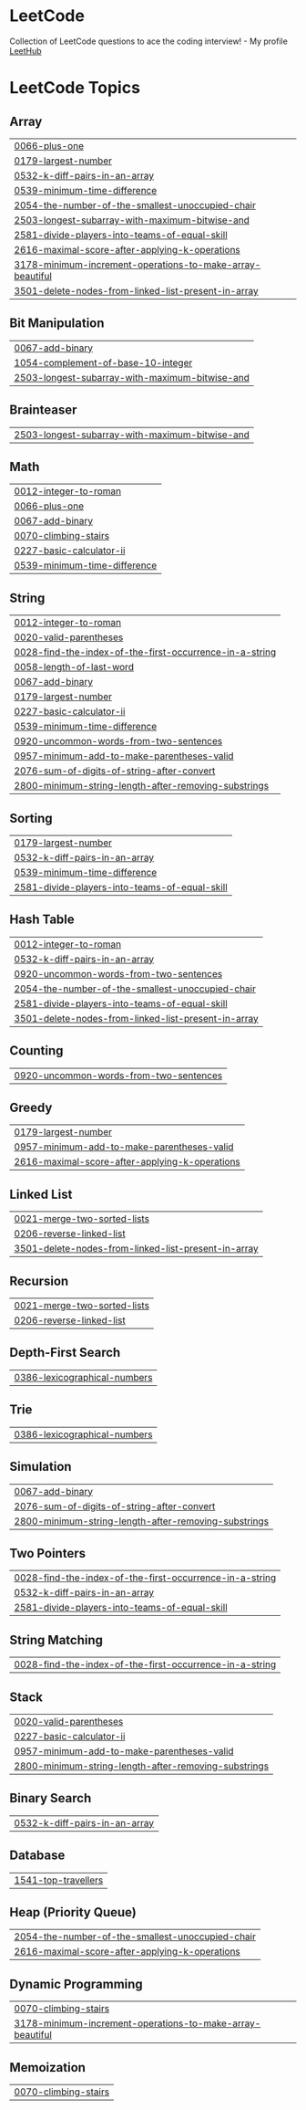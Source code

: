 # LeetCode
Collection of LeetCode questions to ace the coding interview! - My profile [LeetHub](https://leetcode.com/yugurlu/)

<!---LeetCode Topics Start-->
# LeetCode Topics
## Array
|  |
| ------- |
| [0066-plus-one](https://github.com/yugurlu/LeetCode/tree/master/0066-plus-one) |
| [0179-largest-number](https://github.com/yugurlu/LeetCode/tree/master/0179-largest-number) |
| [0532-k-diff-pairs-in-an-array](https://github.com/yugurlu/LeetCode/tree/master/0532-k-diff-pairs-in-an-array) |
| [0539-minimum-time-difference](https://github.com/yugurlu/LeetCode/tree/master/0539-minimum-time-difference) |
| [2054-the-number-of-the-smallest-unoccupied-chair](https://github.com/yugurlu/LeetCode/tree/master/2054-the-number-of-the-smallest-unoccupied-chair) |
| [2503-longest-subarray-with-maximum-bitwise-and](https://github.com/yugurlu/LeetCode/tree/master/2503-longest-subarray-with-maximum-bitwise-and) |
| [2581-divide-players-into-teams-of-equal-skill](https://github.com/yugurlu/LeetCode/tree/master/2581-divide-players-into-teams-of-equal-skill) |
| [2616-maximal-score-after-applying-k-operations](https://github.com/yugurlu/LeetCode/tree/master/2616-maximal-score-after-applying-k-operations) |
| [3178-minimum-increment-operations-to-make-array-beautiful](https://github.com/yugurlu/LeetCode/tree/master/3178-minimum-increment-operations-to-make-array-beautiful) |
| [3501-delete-nodes-from-linked-list-present-in-array](https://github.com/yugurlu/LeetCode/tree/master/3501-delete-nodes-from-linked-list-present-in-array) |
## Bit Manipulation
|  |
| ------- |
| [0067-add-binary](https://github.com/yugurlu/LeetCode/tree/master/0067-add-binary) |
| [1054-complement-of-base-10-integer](https://github.com/yugurlu/LeetCode/tree/master/1054-complement-of-base-10-integer) |
| [2503-longest-subarray-with-maximum-bitwise-and](https://github.com/yugurlu/LeetCode/tree/master/2503-longest-subarray-with-maximum-bitwise-and) |
## Brainteaser
|  |
| ------- |
| [2503-longest-subarray-with-maximum-bitwise-and](https://github.com/yugurlu/LeetCode/tree/master/2503-longest-subarray-with-maximum-bitwise-and) |
## Math
|  |
| ------- |
| [0012-integer-to-roman](https://github.com/yugurlu/LeetCode/tree/master/0012-integer-to-roman) |
| [0066-plus-one](https://github.com/yugurlu/LeetCode/tree/master/0066-plus-one) |
| [0067-add-binary](https://github.com/yugurlu/LeetCode/tree/master/0067-add-binary) |
| [0070-climbing-stairs](https://github.com/yugurlu/LeetCode/tree/master/0070-climbing-stairs) |
| [0227-basic-calculator-ii](https://github.com/yugurlu/LeetCode/tree/master/0227-basic-calculator-ii) |
| [0539-minimum-time-difference](https://github.com/yugurlu/LeetCode/tree/master/0539-minimum-time-difference) |
## String
|  |
| ------- |
| [0012-integer-to-roman](https://github.com/yugurlu/LeetCode/tree/master/0012-integer-to-roman) |
| [0020-valid-parentheses](https://github.com/yugurlu/LeetCode/tree/master/0020-valid-parentheses) |
| [0028-find-the-index-of-the-first-occurrence-in-a-string](https://github.com/yugurlu/LeetCode/tree/master/0028-find-the-index-of-the-first-occurrence-in-a-string) |
| [0058-length-of-last-word](https://github.com/yugurlu/LeetCode/tree/master/0058-length-of-last-word) |
| [0067-add-binary](https://github.com/yugurlu/LeetCode/tree/master/0067-add-binary) |
| [0179-largest-number](https://github.com/yugurlu/LeetCode/tree/master/0179-largest-number) |
| [0227-basic-calculator-ii](https://github.com/yugurlu/LeetCode/tree/master/0227-basic-calculator-ii) |
| [0539-minimum-time-difference](https://github.com/yugurlu/LeetCode/tree/master/0539-minimum-time-difference) |
| [0920-uncommon-words-from-two-sentences](https://github.com/yugurlu/LeetCode/tree/master/0920-uncommon-words-from-two-sentences) |
| [0957-minimum-add-to-make-parentheses-valid](https://github.com/yugurlu/LeetCode/tree/master/0957-minimum-add-to-make-parentheses-valid) |
| [2076-sum-of-digits-of-string-after-convert](https://github.com/yugurlu/LeetCode/tree/master/2076-sum-of-digits-of-string-after-convert) |
| [2800-minimum-string-length-after-removing-substrings](https://github.com/yugurlu/LeetCode/tree/master/2800-minimum-string-length-after-removing-substrings) |
## Sorting
|  |
| ------- |
| [0179-largest-number](https://github.com/yugurlu/LeetCode/tree/master/0179-largest-number) |
| [0532-k-diff-pairs-in-an-array](https://github.com/yugurlu/LeetCode/tree/master/0532-k-diff-pairs-in-an-array) |
| [0539-minimum-time-difference](https://github.com/yugurlu/LeetCode/tree/master/0539-minimum-time-difference) |
| [2581-divide-players-into-teams-of-equal-skill](https://github.com/yugurlu/LeetCode/tree/master/2581-divide-players-into-teams-of-equal-skill) |
## Hash Table
|  |
| ------- |
| [0012-integer-to-roman](https://github.com/yugurlu/LeetCode/tree/master/0012-integer-to-roman) |
| [0532-k-diff-pairs-in-an-array](https://github.com/yugurlu/LeetCode/tree/master/0532-k-diff-pairs-in-an-array) |
| [0920-uncommon-words-from-two-sentences](https://github.com/yugurlu/LeetCode/tree/master/0920-uncommon-words-from-two-sentences) |
| [2054-the-number-of-the-smallest-unoccupied-chair](https://github.com/yugurlu/LeetCode/tree/master/2054-the-number-of-the-smallest-unoccupied-chair) |
| [2581-divide-players-into-teams-of-equal-skill](https://github.com/yugurlu/LeetCode/tree/master/2581-divide-players-into-teams-of-equal-skill) |
| [3501-delete-nodes-from-linked-list-present-in-array](https://github.com/yugurlu/LeetCode/tree/master/3501-delete-nodes-from-linked-list-present-in-array) |
## Counting
|  |
| ------- |
| [0920-uncommon-words-from-two-sentences](https://github.com/yugurlu/LeetCode/tree/master/0920-uncommon-words-from-two-sentences) |
## Greedy
|  |
| ------- |
| [0179-largest-number](https://github.com/yugurlu/LeetCode/tree/master/0179-largest-number) |
| [0957-minimum-add-to-make-parentheses-valid](https://github.com/yugurlu/LeetCode/tree/master/0957-minimum-add-to-make-parentheses-valid) |
| [2616-maximal-score-after-applying-k-operations](https://github.com/yugurlu/LeetCode/tree/master/2616-maximal-score-after-applying-k-operations) |
## Linked List
|  |
| ------- |
| [0021-merge-two-sorted-lists](https://github.com/yugurlu/LeetCode/tree/master/0021-merge-two-sorted-lists) |
| [0206-reverse-linked-list](https://github.com/yugurlu/LeetCode/tree/master/0206-reverse-linked-list) |
| [3501-delete-nodes-from-linked-list-present-in-array](https://github.com/yugurlu/LeetCode/tree/master/3501-delete-nodes-from-linked-list-present-in-array) |
## Recursion
|  |
| ------- |
| [0021-merge-two-sorted-lists](https://github.com/yugurlu/LeetCode/tree/master/0021-merge-two-sorted-lists) |
| [0206-reverse-linked-list](https://github.com/yugurlu/LeetCode/tree/master/0206-reverse-linked-list) |
## Depth-First Search
|  |
| ------- |
| [0386-lexicographical-numbers](https://github.com/yugurlu/LeetCode/tree/master/0386-lexicographical-numbers) |
## Trie
|  |
| ------- |
| [0386-lexicographical-numbers](https://github.com/yugurlu/LeetCode/tree/master/0386-lexicographical-numbers) |
## Simulation
|  |
| ------- |
| [0067-add-binary](https://github.com/yugurlu/LeetCode/tree/master/0067-add-binary) |
| [2076-sum-of-digits-of-string-after-convert](https://github.com/yugurlu/LeetCode/tree/master/2076-sum-of-digits-of-string-after-convert) |
| [2800-minimum-string-length-after-removing-substrings](https://github.com/yugurlu/LeetCode/tree/master/2800-minimum-string-length-after-removing-substrings) |
## Two Pointers
|  |
| ------- |
| [0028-find-the-index-of-the-first-occurrence-in-a-string](https://github.com/yugurlu/LeetCode/tree/master/0028-find-the-index-of-the-first-occurrence-in-a-string) |
| [0532-k-diff-pairs-in-an-array](https://github.com/yugurlu/LeetCode/tree/master/0532-k-diff-pairs-in-an-array) |
| [2581-divide-players-into-teams-of-equal-skill](https://github.com/yugurlu/LeetCode/tree/master/2581-divide-players-into-teams-of-equal-skill) |
## String Matching
|  |
| ------- |
| [0028-find-the-index-of-the-first-occurrence-in-a-string](https://github.com/yugurlu/LeetCode/tree/master/0028-find-the-index-of-the-first-occurrence-in-a-string) |
## Stack
|  |
| ------- |
| [0020-valid-parentheses](https://github.com/yugurlu/LeetCode/tree/master/0020-valid-parentheses) |
| [0227-basic-calculator-ii](https://github.com/yugurlu/LeetCode/tree/master/0227-basic-calculator-ii) |
| [0957-minimum-add-to-make-parentheses-valid](https://github.com/yugurlu/LeetCode/tree/master/0957-minimum-add-to-make-parentheses-valid) |
| [2800-minimum-string-length-after-removing-substrings](https://github.com/yugurlu/LeetCode/tree/master/2800-minimum-string-length-after-removing-substrings) |
## Binary Search
|  |
| ------- |
| [0532-k-diff-pairs-in-an-array](https://github.com/yugurlu/LeetCode/tree/master/0532-k-diff-pairs-in-an-array) |
## Database
|  |
| ------- |
| [1541-top-travellers](https://github.com/yugurlu/LeetCode/tree/master/1541-top-travellers) |
## Heap (Priority Queue)
|  |
| ------- |
| [2054-the-number-of-the-smallest-unoccupied-chair](https://github.com/yugurlu/LeetCode/tree/master/2054-the-number-of-the-smallest-unoccupied-chair) |
| [2616-maximal-score-after-applying-k-operations](https://github.com/yugurlu/LeetCode/tree/master/2616-maximal-score-after-applying-k-operations) |
## Dynamic Programming
|  |
| ------- |
| [0070-climbing-stairs](https://github.com/yugurlu/LeetCode/tree/master/0070-climbing-stairs) |
| [3178-minimum-increment-operations-to-make-array-beautiful](https://github.com/yugurlu/LeetCode/tree/master/3178-minimum-increment-operations-to-make-array-beautiful) |
## Memoization
|  |
| ------- |
| [0070-climbing-stairs](https://github.com/yugurlu/LeetCode/tree/master/0070-climbing-stairs) |
<!---LeetCode Topics End-->